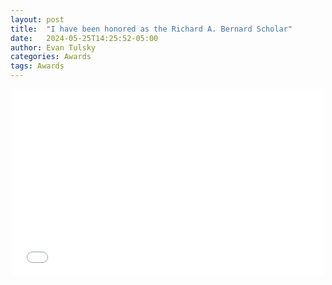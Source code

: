 ```yaml
---
layout: post
title:  "I have been honored as the Richard A. Bernard Scholar"
date:   2024-05-25T14:25:52-05:00
author: Evan Tulsky
categories: Awards
tags: Awards
---
```

<p align="center">
  <embed src="/assets/files/richardABernard2024.pdf" width="500" height="300" type='application/pdf'/>
</p>

